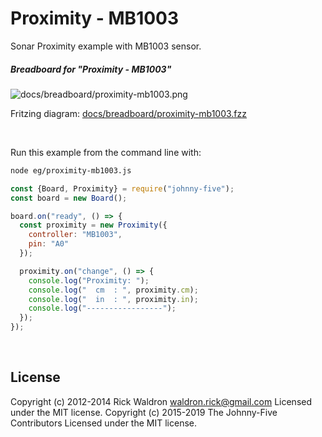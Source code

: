 <!--remove-start-->

# Proximity - MB1003

<!--remove-end-->


Sonar Proximity example with MB1003 sensor.





##### Breadboard for "Proximity - MB1003"



![docs/breadboard/proximity-mb1003.png](breadboard/proximity-mb1003.png)<br>

Fritzing diagram: [docs/breadboard/proximity-mb1003.fzz](breadboard/proximity-mb1003.fzz)

&nbsp;




Run this example from the command line with:
```bash
node eg/proximity-mb1003.js
```


```javascript
const {Board, Proximity} = require("johnny-five");
const board = new Board();

board.on("ready", () => {
  const proximity = new Proximity({
    controller: "MB1003",
    pin: "A0"
  });

  proximity.on("change", () => {
    console.log("Proximity: ");
    console.log("  cm  : ", proximity.cm);
    console.log("  in  : ", proximity.in);
    console.log("-----------------");
  });
});

```








&nbsp;

<!--remove-start-->

## License
Copyright (c) 2012-2014 Rick Waldron <waldron.rick@gmail.com>
Licensed under the MIT license.
Copyright (c) 2015-2019 The Johnny-Five Contributors
Licensed under the MIT license.

<!--remove-end-->
